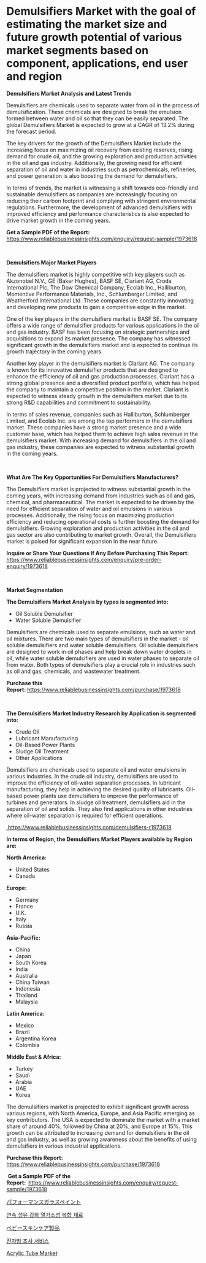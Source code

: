 <p><h1>Demulsifiers Market with the goal of estimating the market size and future growth potential of various market segments based on component, applications, end user and region</h1></p><p><strong>Demulsifiers Market Analysis and Latest Trends</strong></p>
<p><p>Demulsifiers are chemicals used to separate water from oil in the process of demulsification. These chemicals are designed to break the emulsion formed between water and oil so that they can be easily separated. The global Demulsifiers Market is expected to grow at a CAGR of 13.2% during the forecast period. </p><p>The key drivers for the growth of the Demulsifiers Market include the increasing focus on maximizing oil recovery from existing reserves, rising demand for crude oil, and the growing exploration and production activities in the oil and gas industry. Additionally, the growing need for efficient separation of oil and water in industries such as petrochemicals, refineries, and power generation is also boosting the demand for demulsifiers.</p><p>In terms of trends, the market is witnessing a shift towards eco-friendly and sustainable demulsifiers as companies are increasingly focusing on reducing their carbon footprint and complying with stringent environmental regulations. Furthermore, the development of advanced demulsifiers with improved efficiency and performance characteristics is also expected to drive market growth in the coming years.</p></p>
<p><strong>Get a Sample PDF of the Report:&nbsp;</strong> <a href="https://www.reliablebusinessinsights.com/enquiry/request-sample/1973618">https://www.reliablebusinessinsights.com/enquiry/request-sample/1973618</a></p>
<p>&nbsp;</p>
<p><strong>Demulsifiers Major Market Players</strong></p>
<p><p>The demulsifiers market is highly competitive with key players such as Akzonobel N.V., GE (Baker Hughes), BASF SE, Clariant AG, Croda International Plc, The Dow Chemical Company, Ecolab Inc., Halliburton, Momentive Performance Materials, Inc., Schlumberger Limited, and Weatherford International Ltd. These companies are constantly innovating and developing new products to gain a competitive edge in the market.</p><p>One of the key players in the demulsifiers market is BASF SE. The company offers a wide range of demulsifier products for various applications in the oil and gas industry. BASF has been focusing on strategic partnerships and acquisitions to expand its market presence. The company has witnessed significant growth in the demulsifiers market and is expected to continue its growth trajectory in the coming years.</p><p>Another key player in the demulsifiers market is Clariant AG. The company is known for its innovative demulsifier products that are designed to enhance the efficiency of oil and gas production processes. Clariant has a strong global presence and a diversified product portfolio, which has helped the company to maintain a competitive position in the market. Clariant is expected to witness steady growth in the demulsifiers market due to its strong R&D capabilities and commitment to sustainability.</p><p>In terms of sales revenue, companies such as Halliburton, Schlumberger Limited, and Ecolab Inc. are among the top performers in the demulsifiers market. These companies have a strong market presence and a wide customer base, which has helped them to achieve high sales revenue in the demulsifiers market. With increasing demand for demulsifiers in the oil and gas industry, these companies are expected to witness substantial growth in the coming years.</p></p>
<p>&nbsp;</p>
<p><strong>What Are The Key Opportunities For Demulsifiers Manufacturers?</strong></p>
<p><p>The Demulsifiers market is projected to witness substantial growth in the coming years, with increasing demand from industries such as oil and gas, chemical, and pharmaceutical. The market is expected to be driven by the need for efficient separation of water and oil emulsions in various processes. Additionally, the rising focus on maximizing production efficiency and reducing operational costs is further boosting the demand for demulsifiers. Growing exploration and production activities in the oil and gas sector are also contributing to market growth. Overall, the Demulsifiers market is poised for significant expansion in the near future.</p></p>
<p><strong>Inquire or Share Your Questions If Any Before Purchasing This Report:</strong> <a href="https://www.reliablebusinessinsights.com/enquiry/pre-order-enquiry/1973618">https://www.reliablebusinessinsights.com/enquiry/pre-order-enquiry/1973618</a></p>
<p>&nbsp;</p>
<p><strong>Market Segmentation</strong></p>
<p><strong>The Demulsifiers Market Analysis by types is segmented into:</strong></p>
<p><ul><li>Oil Soluble Demulsifier</li><li>Water Soluble Demulsifier</li></ul></p>
<p><p>Demulsifiers are chemicals used to separate emulsions, such as water and oil mixtures. There are two main types of demulsifiers in the market - oil soluble demulsifiers and water soluble demulsifiers. Oil soluble demulsifiers are designed to work in oil phases and help break down water droplets in oil, while water soluble demulsifiers are used in water phases to separate oil from water. Both types of demulsifiers play a crucial role in industries such as oil and gas, chemicals, and wastewater treatment.</p></p>
<p><strong>Purchase this Report:&nbsp;</strong><a href="https://www.reliablebusinessinsights.com/purchase/1973618">https://www.reliablebusinessinsights.com/purchase/1973618</a></p>
<p>&nbsp;</p>
<p><strong>The Demulsifiers Market Industry Research by Application is segmented into:</strong></p>
<p><ul><li>Crude Oil</li><li>Lubricant Manufacturing</li><li>Oil-Based Power Plants</li><li>Sludge Oil Treatment</li><li>Other Applications</li></ul></p>
<p><p>Demulsifiers are chemicals used to separate oil and water emulsions in various industries. In the crude oil industry, demulsifiers are used to improve the efficiency of oil-water separation processes. In lubricant manufacturing, they help in achieving the desired quality of lubricants. Oil-based power plants use demulsifiers to improve the performance of turbines and generators. In sludge oil treatment, demulsifiers aid in the separation of oil and solids. They also find applications in other industries where oil-water separation is required for efficient operations.</p></p>
<p><a href="https://www.reliablebusinessinsights.com/demulsifiers-r1973618">&nbsp;https://www.reliablebusinessinsights.com/demulsifiers-r1973618</a></p>
<p><strong>In terms of Region, the Demulsifiers Market Players available by Region are:</strong></p>
<p>
    <p> <strong> North America: </strong>
        <ul>
            <li>United States</li>
            <li>Canada</li>
        </ul>
        </p> 
    <p> <strong> Europe: </strong>
        <ul>
            <li>Germany</li>
            <li>France</li>
            <li>U.K.</li>
            <li>Italy</li>
            <li>Russia</li>
        </ul>
        </p> 
    <p> <strong> Asia-Pacific: </strong>
        <ul>
            <li>China</li>
            <li>Japan</li>
            <li>South Korea</li>
            <li>India</li>
            <li>Australia</li>
            <li>China Taiwan</li>
            <li>Indonesia</li>
            <li>Thailand</li>
            <li>Malaysia</li>
        </ul>
        </p> 
    <p> <strong> Latin America: </strong>
        <ul>
            <li>Mexico</li>
            <li>Brazil</li>
            <li>Argentina Korea</li>
            <li>Colombia</li>
        </ul>
        </p> 
    <p> <strong> Middle East & Africa: </strong>
        <ul>
            <li>Turkey</li>
            <li>Saudi</li>
            <li>Arabia</li>
            <li>UAE</li>
            <li>Korea</li>
        </ul>
    </p>
    </p>
<p><p>The demulsifiers market is projected to exhibit significant growth across various regions, with North America, Europe, and Asia Pacific emerging as key contributors. The USA is expected to dominate the market with a market share of around 40%, followed by China at 20%, and Europe at 15%. This growth can be attributed to increasing demand for demulsifiers in the oil and gas industry, as well as growing awareness about the benefits of using demulsifiers in various industrial applications.</p></p>
<p><strong>Purchase this Report: </strong><a href="https://www.reliablebusinessinsights.com/purchase/1973618">https://www.reliablebusinessinsights.com/purchase/1973618</a></p>
<p>&nbsp;<strong>Get a Sample PDF of the Report:&nbsp;&nbsp;</strong><a href="https://www.reliablebusinessinsights.com/enquiry/request-sample/1973618">https://www.reliablebusinessinsights.com/enquiry/request-sample/1973618</a></p>
<p><strong></strong></p>
<p><p><a href="https://medium.com/@nayelibosco2023/%E3%82%B0%E3%83%AD%E3%83%BC%E3%83%90%E3%83%AB%E3%83%91%E3%83%95%E3%82%A9%E3%83%BC%E3%83%9E%E3%83%B3%E3%82%B9%E3%82%AC%E3%83%A9%E3%82%B9%E3%83%9A%E3%82%A4%E3%83%B3%E3%83%88%E5%B8%82%E5%A0%B4%E3%81%AE%E5%8C%85%E6%8B%AC%E7%9A%84%E5%88%86%E6%9E%90-%E6%88%90%E9%95%B7%E3%83%88%E3%83%AC%E3%83%B3%E3%83%89-%E5%B8%82%E5%A0%B4%E4%BA%88%E6%B8%AC-2024%E5%B9%B4-2031%E5%B9%B4-8840f3ce5d05">パフォーマンスガラスペイント</a></p><p><a href="https://medium.com/@rogerking2023/2024%EB%85%84%EB%B6%80%ED%84%B0-2031%EB%85%84%EA%B9%8C%EC%A7%80%EC%9D%98-%EC%A7%80%EC%86%8D%EC%A0%81%EC%9D%B8-%EC%84%AC%EC%9C%A0-%EA%B0%95%ED%99%94-%EC%97%B4%EA%B0%80%EC%86%8C%EC%84%B1-%EB%B3%B5%ED%95%A9-%EC%9E%AC%EB%A3%8C-%EC%8B%9C%EC%9E%A5%EC%9D%98-%EC%8B%A0%ED%9D%A5-%ED%8A%B8%EB%A0%8C%EB%93%9C%EC%99%80-%EB%AF%B8%EB%9E%98-%EC%A0%84%EB%A7%9D-f125935a41fe">연속 섬유 강화 열가소성 복합 재료</a></p><p><a href="https://medium.com/@nayelibosco2023/%E3%83%99%E3%83%93%E3%83%BC%E3%82%B9%E3%82%AD%E3%83%B3%E3%82%B1%E3%82%A2%E8%A3%BD%E5%93%81%E3%81%AE%E5%B8%82%E5%A0%B4%E8%AA%BF%E6%9F%BB%E3%83%AC%E3%83%9D%E3%83%BC%E3%83%88%E3%81%AB%E3%81%AF-2024%E5%B9%B4%E3%81%8B%E3%82%892031%E5%B9%B4%E3%81%BE%E3%81%A7%E3%81%AE%E4%BA%88%E6%B8%AC%E3%81%95%E3%82%8C%E3%82%8B%E5%B9%B4%E7%8E%87-%E3%81%AE%E5%B8%82%E5%A0%B4%E8%A6%8F%E6%A8%A1-%E3%82%B7%E3%82%A7%E3%82%A2-%E6%88%90%E9%95%B7%E7%8E%87%E3%81%AB%E9%96%A2%E3%81%99%E3%82%8B%E5%88%86%E6%9E%90%E3%81%8C%E5%90%AB%E3%81%BE%E3%82%8C%E3%81%A6%E3%81%84%E3%81%BE%E3%81%99-95f708fe7166">ベビースキンケア製品</a></p><p><a href="https://medium.com/@rogerking2023/%EC%A0%84%EC%9E%90-%EB%B9%94-%EC%A1%B0%EC%82%AC-%EC%84%9C%EB%B9%84%EC%8A%A4-%EC%8B%9C%EC%9E%A5-%EC%A1%B0%EC%82%AC-%EB%B0%8F-%EC%82%B0%EC%97%85-%EC%A7%84%ED%99%94-%EB%B0%8F-2031%EB%85%84%EA%B9%8C%EC%A7%80-%EC%98%88%EC%B8%A1-59ca1f5b14e6">전자빔 조사 서비스</a></p><p><a href="https://github.com/pennyaldbrittonh658/Market-Research-Report-List-1/blob/main/acrylic-tube-market.md">Acrylic Tube Market</a></p></p>